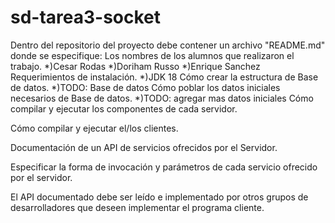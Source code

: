 # sd-tarea3-socket
Dentro del repositorio del proyecto debe contener un archivo "README.md" donde se especifique:
Los nombres de los alumnos que realizaron el trabajo.
*)Cesar Rodas
*)Doriham Russo
*)Enrique Sanchez
Requerimientos de instalación.
*)JDK 18
Cómo crear la estructura de Base de datos.
*)TODO: Base de datos
Cómo poblar los datos iniciales necesarios de Base de datos.
*)TODO: agregar mas datos iniciales
Cómo compilar y ejecutar los componentes de cada servidor.

Cómo compilar y ejecutar el/los clientes.

Documentación de un API de servicios ofrecidos por el Servidor.

Especificar la forma de invocación y parámetros de cada servicio ofrecido por el servidor.

El API documentado debe ser leído e implementado por otros grupos de desarrolladores que deseen implementar el programa cliente.
